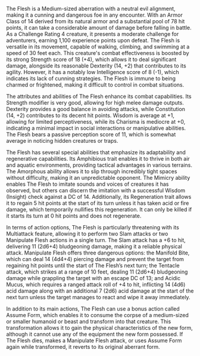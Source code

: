 The Flesh is a Medium-sized aberration with a neutral evil alignment, making it a cunning and dangerous foe in any encounter. With an Armor Class of 14 derived from its natural armor and a substantial pool of 78 hit points, it can take a considerable amount of damage before falling in battle. As a Challenge Rating 4 creature, it presents a moderate challenge for adventurers, earning 1,100 experience points upon defeat. The Flesh is versatile in its movement, capable of walking, climbing, and swimming at a speed of 30 feet each. This creature's combat effectiveness is boosted by its strong Strength score of 18 (+4), which allows it to deal significant damage, alongside its reasonable Dexterity (14, +2) that contributes to its agility. However, it has a notably low Intelligence score of 8 (-1), which indicates its lack of cunning strategies. The Flesh is immune to being charmed or frightened, making it difficult to control in combat situations.

The attributes and abilities of The Flesh enhance its combat capabilities. Its Strength modifier is very good, allowing for high melee damage outputs. Dexterity provides a good balance in avoiding attacks, while Constitution (14, +2) contributes to its decent hit points. Wisdom is average at +1, allowing for limited perceptiveness, while its Charisma is mediocre at +0, indicating a minimal impact in social interactions or manipulative abilities. The Flesh bears a passive perception score of 11, which is somewhat average in noticing hidden creatures or traps.

The Flesh has several special abilities that emphasize its adaptability and regenerative capabilities. Its Amphibious trait enables it to thrive in both air and aquatic environments, providing tactical advantages in various terrains. The Amorphous ability allows it to slip through incredibly tight spaces without difficulty, making it an unpredictable opponent. The Mimicry ability enables The Flesh to imitate sounds and voices of creatures it has observed, but others can discern the imitation with a successful Wisdom (Insight) check against a DC of 14. Additionally, its Regeneration trait allows it to regain 5 hit points at the start of its turn unless it has taken acid or fire damage, which temporarily nullifies this regeneration. It can only be killed if it starts its turn at 0 hit points and does not regenerate.

In terms of action options, The Flesh is particularly threatening with its Multiattack feature, allowing it to perform two Slam attacks or two Manipulate Flesh actions in a single turn. The Slam attack has a +6 to hit, delivering 11 (2d6+4) bludgeoning damage, making it a reliable physical attack. Manipulate Flesh offers three dangerous options: the Manifold Bite, which can deal 14 (4d4+4) piercing damage and prevent the target from regaining hit points until the start of The Flesh’s next turn; the Tentacle attack, which strikes at a range of 10 feet, dealing 11 (2d6+4) bludgeoning damage while grappling the target with an escape DC of 13; and Acidic Mucus, which requires a ranged attack roll of +4 to hit, inflicting 14 (4d6) acid damage along with an additional 7 (2d6) acid damage at the start of the next turn unless the target manages to react and wipe it away immediately.

In addition to its main actions, The Flesh can use a bonus action called Assume Form, which enables it to consume the corpse of a medium-sized or smaller humanoid or beast and transform into that creature. This transformation allows it to gain the physical characteristics of the new form, although it cannot use any of the equipment the new form possessed. If The Flesh dies, makes a Manipulate Flesh attack, or uses Assume Form again while transformed, it reverts to its original aberrant form.